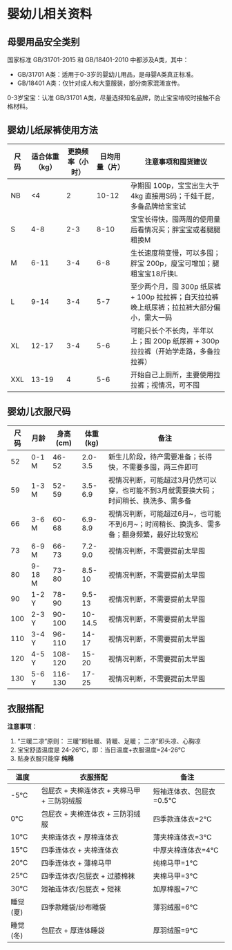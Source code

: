 <script setup>
import ScrollView from '../components/ScrollView.vue'
</script>

# 婴幼儿相关资料
<ScrollView>

## 母婴用品安全类别

国家标准 GB/31701-2015 和 GB/18401-2010 中都涉及A类，其中：
- GB/31701 A类：适用于0-3岁的婴幼儿用品，是母婴A类真正标准。
- GB/18401 A类：仅针对成人和大童服装，部分商家混淆宣传。

0-3岁宝宝：认准 GB/31701 A类，尽量选择知名品牌，防止宝宝啃咬时接触不合格材料。



## 婴幼儿纸尿裤使用方法


| 尺码 | 适合体重（kg） | 更换频率（小时） | 日均用量（片） | 注意事项和囤货建议                                           |
| ---- | -------------- | ---------------- | -------------- | ------------------------------------------------------------ |
| NB   | <4             | 2                | 10-12          | 孕期囤 100p，宝宝出生大于 4kg 直接用S码；千娃千屁，多备品牌给宝宝试 |
| S    | 4-8            | 2-3              | 8-10           | 宝宝长得快，囤两周的使用量后看情况买；胖宝宝或者腿腿粗换M    |
| M    | 6-11           | 3-4              | 6-8            | 生长速度稍变慢，可以多囤；胖宝 200p，廋宝可增加；腿粗宝宝18斤换L |
| L    | 9-14           | 3-4              | 5-7            | 至少两个月，囤 300p 纸尿裤 + 100p 拉拉裤；白天拉拉裤晚上纸尿裤；拉拉裤大部分偏小，需大一码 |
| XL   | 12-17          | 3-4              | 5-6            | 可能只长个不长肉，半年以上；囤 200p 纸尿裤 + 300p拉拉裤（开始学走路，多备拉拉裤） |
| XXL  | 13-19          | 4                | 5-6            | 开始自己上厕所，主要使用拉拉裤；视情况，可不囤               |

## 婴幼儿衣服尺码

| 尺码 | 月龄   | 身高(cm) | 体重(kg) | 备注                                                         |
| ---- | ------ | -------- | -------- | ------------------------------------------------------------ |
| 52   | 0-1 M  | 46-52    | 2.0-3.5  | 新生儿阶段，待产需要准备；长得快，不需要多囤，两三件即可     |
| 59   | 1-3 M  | 52-59    | 3.5-6.9  | 视情况判断，可能超过3月仍然可以穿，也可能不到3月就需要换大码；时间稍长、换洗多、需多备 |
| 66   | 3-6 M  | 60-68    | 6.9-8.9  | 视情况判断，可能超过6月~，也可能不到6月~；时间稍长、换洗多、需多备；翻身频繁，最好比较宽松 |
| 73   | 6-9 M  | 66-73    | 7.2-9.0  | 视情况判断，不需要提前太早囤                                 |
| 80   | 9-18 M | 73-80    | 8.5-10   | 视情况判断，不需要提前太早囤                                 |
| 90   | 1-2 Y  | 78-90    | 9.5-13   | 视情况判断，不需要提前太早囤                                 |
| 100  | 2-3 Y  | 90-100   | 10-14.5  | 视情况判断，不需要提前太早囤                                 |
| 110  | 3-4 Y  | 96-110   | 14-17    | 视情况判断，不需要提前太早囤                                 |
| 120  | 4-5 Y  | 108-120  | 15-20    | 视情况判断，不需要提前太早囤                                 |
| 130  | 5-6 Y  | 116-130  | 17-25    | 视情况判断，不需要提前太早囤                                 |

## 衣服搭配

**注意事项**：

1. “三暖二凉”原则：
         三暖”即肚暖、背暖、足暖；
         二凉”即头凉、心胸凉
2. 宝宝舒适温度是 24-26℃，即：当日温度+衣服温度=24-26℃
3. 贴身衣服只能穿 **纯棉**

| 温度     | 衣服搭配                                    | 备注                    |
| -------- | ------------------------------------------- | ----------------------- |
| -5℃      | 包屁衣 + 夹棉连体衣 + 夹棉马甲 + 三防羽绒服 | 短袖连体衣、包屁衣=0.5℃ |
| 0℃       | 包屁衣 + 夹棉连体衣 + 三防羽绒服            | 四季款连体衣=2℃         |
| 10℃      | 夹棉连体衣 + 厚棉连体衣                     | 薄夹棉连体衣=3℃         |
| 15℃      | 四季连体衣 + 夹棉连体衣                     | 中厚夹棉连体衣=4℃       |
| 20℃      | 四季连体衣 + 薄棉马甲                       | 纯棉马甲=1℃             |
| 25℃      | 四季连体衣/包屁衣 + 过膝棉袜                | 夹棉马甲=3℃             |
| 30℃      | 短袖连体衣/包屁衣 + 短袜                    | 加厚棉服=7℃             |
| 睡觉(夏) | 四季款睡袋/纱布睡袋                         | 薄羽绒服=6℃             |
| 睡觉(冬) | 包屁衣 + 厚连体睡袋                         | 厚羽绒服=9℃             |

</ScrollView>
